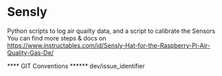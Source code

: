 # Sensly
Python scripts to log air quailty data, and a script to calibrate the Sensors 
You can find more steps & docs on https://www.instructables.com/id/Sensly-Hat-for-the-Raspberry-Pi-Air-Quality-Gas-De/

**** GIT Conventions ******
dev/issue<Num>_identifier

